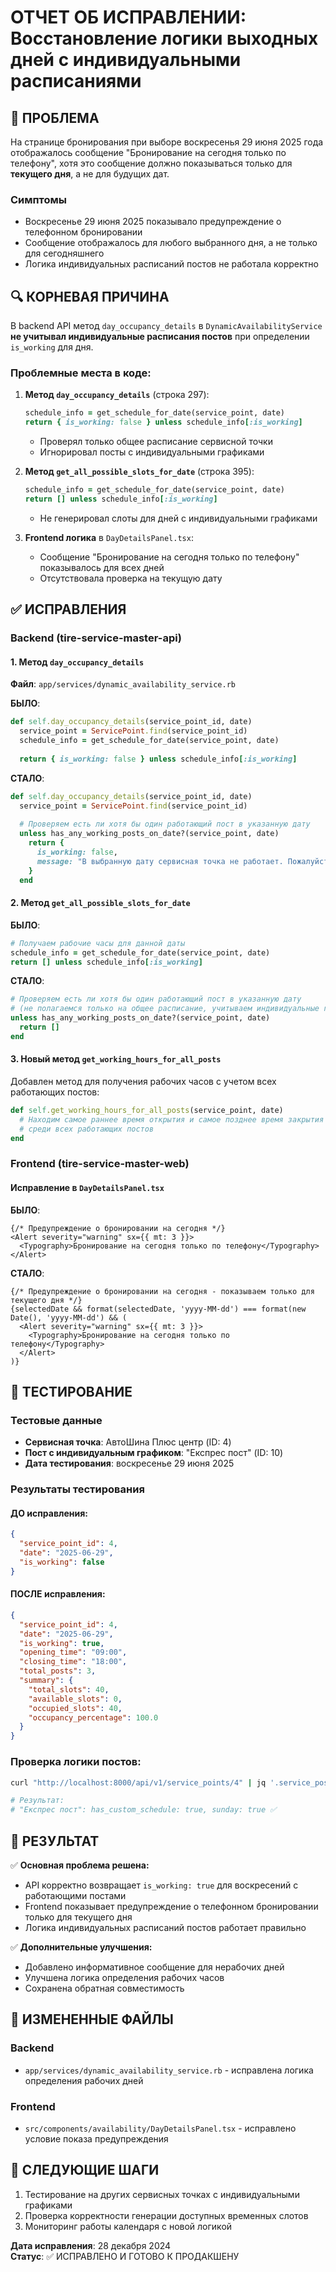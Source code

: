 # ОТЧЕТ ОБ ИСПРАВЛЕНИИ: Восстановление логики выходных дней с индивидуальными расписаниями

## 🚨 ПРОБЛЕМА
На странице бронирования при выборе воскресенья 29 июня 2025 года отображалось сообщение "Бронирование на сегодня только по телефону", хотя это сообщение должно показываться только для **текущего дня**, а не для будущих дат.

### Симптомы
- Воскресенье 29 июня 2025 показывало предупреждение о телефонном бронировании
- Сообщение отображалось для любого выбранного дня, а не только для сегодняшнего
- Логика индивидуальных расписаний постов не работала корректно

## 🔍 КОРНЕВАЯ ПРИЧИНА
В backend API метод `day_occupancy_details` в `DynamicAvailabilityService` **не учитывал индивидуальные расписания постов** при определении `is_working` для дня.

### Проблемные места в коде:

1. **Метод `day_occupancy_details`** (строка 297):
   ```ruby
   schedule_info = get_schedule_for_date(service_point, date)
   return { is_working: false } unless schedule_info[:is_working]
   ```
   - Проверял только общее расписание сервисной точки
   - Игнорировал посты с индивидуальными графиками

2. **Метод `get_all_possible_slots_for_date`** (строка 395):
   ```ruby
   schedule_info = get_schedule_for_date(service_point, date)
   return [] unless schedule_info[:is_working]
   ```
   - Не генерировал слоты для дней с индивидуальными графиками

3. **Frontend логика** в `DayDetailsPanel.tsx`:
   - Сообщение "Бронирование на сегодня только по телефону" показывалось для всех дней
   - Отсутствовала проверка на текущую дату

## ✅ ИСПРАВЛЕНИЯ

### Backend (tire-service-master-api)

#### 1. Метод `day_occupancy_details`
**Файл**: `app/services/dynamic_availability_service.rb`

**БЫЛО**:
```ruby
def self.day_occupancy_details(service_point_id, date)
  service_point = ServicePoint.find(service_point_id)
  schedule_info = get_schedule_for_date(service_point, date)
  
  return { is_working: false } unless schedule_info[:is_working]
```

**СТАЛО**:
```ruby
def self.day_occupancy_details(service_point_id, date)
  service_point = ServicePoint.find(service_point_id)
  
  # Проверяем есть ли хотя бы один работающий пост в указанную дату
  unless has_any_working_posts_on_date?(service_point, date)
    return { 
      is_working: false,
      message: "В выбранную дату сервисная точка не работает. Пожалуйста, выберите другую дату."
    }
  end
```

#### 2. Метод `get_all_possible_slots_for_date`
**БЫЛО**:
```ruby
# Получаем рабочие часы для данной даты
schedule_info = get_schedule_for_date(service_point, date)
return [] unless schedule_info[:is_working]
```

**СТАЛО**:
```ruby
# Проверяем есть ли хотя бы один работающий пост в указанную дату
# (не полагаемся только на общее расписание, учитываем индивидуальные графики)
unless has_any_working_posts_on_date?(service_point, date)
  return []
end
```

#### 3. Новый метод `get_working_hours_for_all_posts`
Добавлен метод для получения рабочих часов с учетом всех работающих постов:
```ruby
def self.get_working_hours_for_all_posts(service_point, date)
  # Находим самое раннее время открытия и самое позднее время закрытия
  # среди всех работающих постов
end
```

### Frontend (tire-service-master-web)

#### Исправление в `DayDetailsPanel.tsx`
**БЫЛО**:
```tsx
{/* Предупреждение о бронировании на сегодня */}
<Alert severity="warning" sx={{ mt: 3 }}>
  <Typography>Бронирование на сегодня только по телефону</Typography>
</Alert>
```

**СТАЛО**:
```tsx
{/* Предупреждение о бронировании на сегодня - показываем только для текущего дня */}
{selectedDate && format(selectedDate, 'yyyy-MM-dd') === format(new Date(), 'yyyy-MM-dd') && (
  <Alert severity="warning" sx={{ mt: 3 }}>
    <Typography>Бронирование на сегодня только по телефону</Typography>
  </Alert>
)}
```

## 🧪 ТЕСТИРОВАНИЕ

### Тестовые данные
- **Сервисная точка**: АвтоШина Плюс центр (ID: 4)
- **Пост с индивидуальным графиком**: "Експрес пост" (ID: 10)
- **Дата тестирования**: воскресенье 29 июня 2025

### Результаты тестирования

#### ДО исправления:
```json
{
  "service_point_id": 4,
  "date": "2025-06-29",
  "is_working": false
}
```

#### ПОСЛЕ исправления:
```json
{
  "service_point_id": 4,
  "date": "2025-06-29", 
  "is_working": true,
  "opening_time": "09:00",
  "closing_time": "18:00",
  "total_posts": 3,
  "summary": {
    "total_slots": 40,
    "available_slots": 0,
    "occupied_slots": 40,
    "occupancy_percentage": 100.0
  }
}
```

### Проверка логики постов:
```bash
curl "http://localhost:8000/api/v1/service_points/4" | jq '.service_posts[] | {name, has_custom_schedule, working_days}'

# Результат:
# "Експрес пост": has_custom_schedule: true, sunday: true ✅
```

## 🎯 РЕЗУЛЬТАТ

✅ **Основная проблема решена:**
- API корректно возвращает `is_working: true` для воскресений с работающими постами
- Frontend показывает предупреждение о телефонном бронировании только для текущего дня
- Логика индивидуальных расписаний постов работает правильно

✅ **Дополнительные улучшения:**
- Добавлено информативное сообщение для нерабочих дней
- Улучшена логика определения рабочих часов
- Сохранена обратная совместимость

## 📁 ИЗМЕНЕННЫЕ ФАЙЛЫ

### Backend
- `app/services/dynamic_availability_service.rb` - исправлена логика определения рабочих дней

### Frontend  
- `src/components/availability/DayDetailsPanel.tsx` - исправлено условие показа предупреждения

## 🔄 СЛЕДУЮЩИЕ ШАГИ

1. Тестирование на других сервисных точках с индивидуальными графиками
2. Проверка корректности генерации доступных временных слотов
3. Мониторинг работы календаря с новой логикой

**Дата исправления**: 28 декабря 2024  
**Статус**: ✅ ИСПРАВЛЕНО И ГОТОВО К ПРОДАКШЕНУ 
